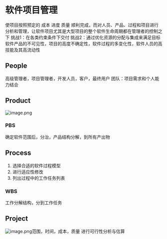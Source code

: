 # 软件项目管理
使项目按照预定的 成本 进度 质量 顺利完成，而对人员、产品、过程和项目进行分析和管理，让软件项目尤其是大型项目的整个软件生命周期都在管理者的控制之下
挑战1：在各类约束条件下交付
挑战2：通过优化资源的分配与集成来满足目标
软件产品的不可见性，项目的高度不确定性，软件过程的多变化性，软件人员的高技能及其高流动性
## People
高级管理者，项目管理者，开发人员，客户，最终用户
团队：项目需求和个人能力结合
## Product
![image.png](https://s2.loli.net/2024/06/21/Q9Y32nlUbWcgu6X.png)
### PBS
确定软件范围后，分治，产品结构分解，到所有产出物
## Process
1. 选择合适的软件过程模型
2. 进行适应性修改
3. 列出过程中的工作任务列表
### WBS
工作分解结构，分到工作任务
## Project
![image.png](https://s2.loli.net/2024/06/20/QpU94D32q6KX15j.png)范围，时间，成本，质量
进行可行性分析与估算